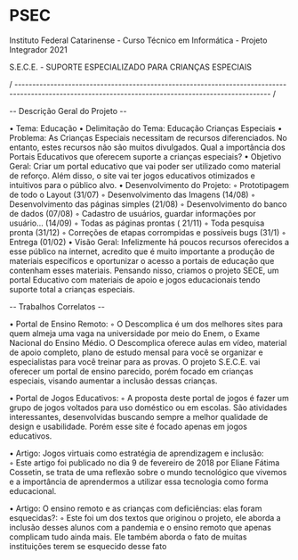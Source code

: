 # PSEC

Instituto Federal Catarinense - Curso Técnico em Informática - Projeto Integrador 2021

S.E.C.E. - SUPORTE ESPECIALIZADO PARA CRIANÇAS ESPECIAIS

/ ----------------------------------------------------------------------------------------------------------------------------------------------------- /

-- Descrição Geral do Projeto --

• Tema: Educação 
• Delimitação do Tema: Educação Crianças Especiais
• Problema: As Crianças Especiais necessitam de recursos diferenciados. No entanto, estes recursos não são muitos divulgados. Qual a importância dos Portais Educativos que oferecem suporte a crianças especiais?
• Objetivo Geral: Criar um portal educativo que vai poder ser utilizado como material de reforço. Além disso, o site vai ter jogos educativos otimizados e intuitivos para o público alvo.
• Desenvolvimento do Projeto:
  ◦ Prototipagem de todo o Layout (31/07)
  ◦ Desenvolvimento das Imagens (14/08)
  ◦ Desenvolvimento das páginas simples (21/08)
  ◦ Desenvolvimento do banco de dados (07/08)
  ◦ Cadastro de usuários, guardar informações por usuário... (14/09)
  ◦ Todas as páginas prontas ( 21/11)
  ◦ Toda pesquisa pronta (31/12)
  ◦ Correções de etapas corrompidas e possíveis bugs (31/1) 
  ◦ Entrega (01/02)
• Visão Geral: Infelizmente há poucos recursos oferecidos a esse público na internet, acredito que é muito importante a produção de materiais específicos e oportunizar o acesso a portais de educação que contenham esses materiais. Pensando nisso, criamos o projeto SECE, um portal Educativo com materiais de apoio e jogos educacionais tendo suporte total a crianças especiais. 

-- Trabalhos Correlatos --

• Portal de Ensino Remoto: 
  ◦ O Descomplica é um dos melhores sites para quem almeja uma vaga na universidade por meio do Enem, o Exame Nacional do Ensino Médio. O Descomplica oferece aulas em vídeo, material de apoio completo, plano de estudo mensal para você se organizar e especialistas para você treinar para as provas. O projeto S.E.C.E. vai oferecer um portal de ensino parecido, porém focado em crianças especiais, visando aumentar a inclusão dessas crianças.

• Portal de Jogos Educativos: 
  ◦ A proposta deste portal de jogos é fazer um grupo de jogos voltados para uso doméstico ou em escolas. São atividades interessantes, desenvolvidas buscando sempre a melhor qualidade de design e usabilidade. Porém esse site é focado apenas em jogos educativos.

• Artigo: Jogos virtuais como estratégia de aprendizagem e inclusão:	
  ◦ Este artigo foi publicado no dia 9 de fevereiro de 2018 por Eliane Fátima Cossetin, se trata de uma reflexão sobre o mundo tecnológico que vivemos e a importância de aprendermos a utilizar essa tecnologia como forma educacional. 

• Artigo: O ensino remoto e as crianças com deficiências: elas foram esquecidas?:
  ◦ Este foi um dos textos que originou o projeto, ele aborda a inclusão desses alunos com a pandemia e o ensino remoto que apenas complicam tudo ainda mais. Ele também aborda o fato de muitas instituições terem se esquecido desse fato
